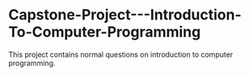 # Capstone-Project---Introduction-To-Computer-Programming

This project contains normal questions on introduction to computer programming.



